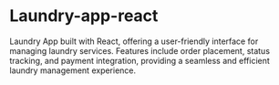 # Laundry-app-react
 Laundry App built with React, offering a user-friendly interface for managing laundry services. Features include order placement, status tracking, and payment integration, providing a seamless and efficient laundry management experience.
